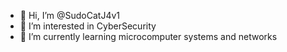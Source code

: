 - 👋 Hi, I’m @SudoCatJ4v1
- 👀 I’m interested in CyberSecurity
- 🌱 I’m currently learning microcomputer systems and networks

<!---
SudoCatJ4v1/SudoCatJ4v1 is a ✨ special ✨ repository because its `README.md` (this file) appears on your GitHub profile.
You can click the Preview link to take a look at your changes.
--->
